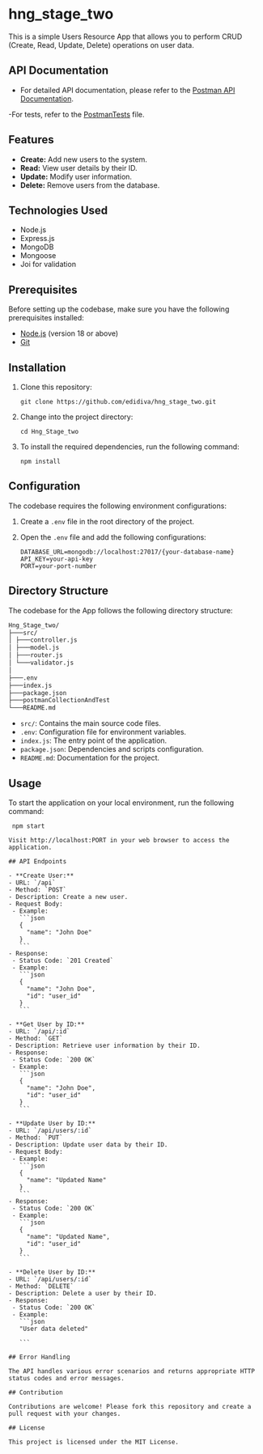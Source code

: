 # hng_stage_two

This is a simple Users Resource App that allows you to perform CRUD (Create, Read, Update, Delete) operations on user data.

## API Documentation

- For detailed API documentation, please refer to the
 [Postman API Documentation](https://documenter.getpostman.com/view/24486336/2s9YC31thy).

 -For tests, refer to the [PostmanTests](https://github.com/Edidiva/hng_stage_two/blob/main/postmanCollectionAndTest) file.


## Features

- **Create:** Add new users to the system.
- **Read:** View user details by their ID.
- **Update:** Modify user information.
- **Delete:** Remove users from the database.

## Technologies Used

- Node.js
- Express.js
- MongoDB
- Mongoose
- Joi for validation
## Prerequisites
Before setting up the codebase, make sure you have the following prerequisites installed:

- [Node.js](https://nodejs.org/) (version 18 or above)
- [Git](https://git-scm.com/)


## Installation

1. Clone this repository:

   ```shell
   git clone https://github.com/edidiva/hng_stage_two.git
2. Change into the project directory:

   ```shell
   cd Hng_Stage_two
3. To install the required dependencies, run the following command:

   ```shell
   npm install

## Configuration

The codebase requires the following environment configurations:

1. Create a `.env` file in the root directory of the project.

2. Open the `.env` file and add the following configurations:

   ```shell
   DATABASE_URL=mongodb://localhost:27017/{your-database-name}
   API_KEY=your-api-key
   PORT=your-port-number

## Directory Structure

The codebase for the App follows the following directory structure:

```bash
Hng_Stage_two/
├───src/
│ ├───controller.js
│ ├───model.js
│ ├───router.js
│ └───validator.js
│
├───.env
├───index.js
├───package.json
├───postmanCollectionAndTest
└───README.md
```


- `src/`: Contains the main source code files.
- `.env`: Configuration file for environment variables.
- `index.js`: The entry point of the application.
- `package.json`: Dependencies and scripts configuration.
- `README.md`: Documentation for the project.

## Usage
To start the application on your local environment, run the following command:
  
   ```shell
    npm start

Visit http://localhost:PORT in your web browser to access the application.

## API Endpoints

- **Create User:** 
  - URL: `/api`
  - Method: `POST`
  - Description: Create a new user.
  - Request Body:
    - Example:
      ```json
      {
        "name": "John Doe"
      }
      ```
  - Response:
    - Status Code: `201 Created`
    - Example:
      ```json
      {
        "name": "John Doe",
        "id": "user_id"
      }
      ```

- **Get User by ID:** 
  - URL: `/api/:id`
  - Method: `GET`
  - Description: Retrieve user information by their ID.
  - Response:
    - Status Code: `200 OK`
    - Example:
      ```json
      {
        "name": "John Doe",
        "id": "user_id"
      }
      ```

- **Update User by ID:** 
  - URL: `/api/users/:id`
  - Method: `PUT`
  - Description: Update user data by their ID.
  - Request Body:
    - Example:
      ```json
      {
        "name": "Updated Name"
      }
      ```
  - Response:
    - Status Code: `200 OK`
    - Example:
      ```json
      {
        "name": "Updated Name",
        "id": "user_id"
      }
      ```

- **Delete User by ID:** 
  - URL: `/api/users/:id`
  - Method: `DELETE`
  - Description: Delete a user by their ID.
  - Response:
    - Status Code: `200 OK`
    - Example:
      ```json
      "User data deleted"
 
      ```

## Error Handling

The API handles various error scenarios and returns appropriate HTTP status codes and error messages.

## Contribution

Contributions are welcome! Please fork this repository and create a pull request with your changes.

## License

This project is licensed under the MIT License.

